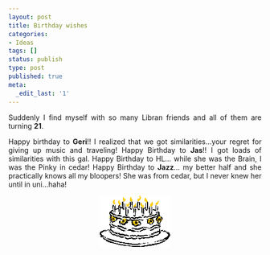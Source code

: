 ```yaml
---
layout: post
title: Birthday wishes
categories:
- Ideas
tags: []
status: publish
type: post
published: true
meta:
  _edit_last: '1'
---
```

<p align="justify">Suddenly I find myself with so many Libran friends and all of them are turning <strong>21</strong>.</p>
<p align="justify">Happy birthday to <strong>Geri</strong>!! I realized that we got similarities…your regret for giving up music and traveling!
Happy Birthday to <strong>Jas</strong>!! I got loads of similarities with this gal.
Happy Birthday to HL… while she was the Brain, I was the Pinky in cedar!
Happy Birthday to <strong>Jazz</strong>… my better half and she practically knows all my bloopers! She was from cedar, but I never knew her until in uni…haha!</p>
<p align="center"><img class="aligncenter" src="/img/j0189212.gif" alt="" border="0" /></p>
<p align="justify"></p>
